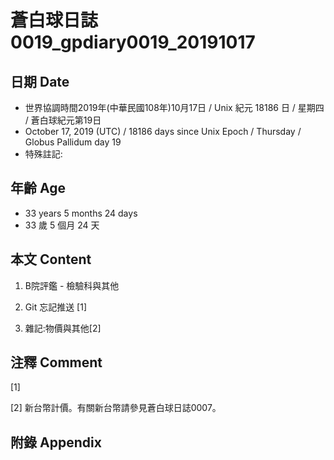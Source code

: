# 蒼白球日誌0019_gpdiary0019_20191017 #

## 日期 Date ##

* 世界協調時間2019年(中華民國108年)10月17日 / Unix 紀元 18186 日 / 星期四 / 蒼白球紀元第19日
* October 17, 2019 (UTC) / 18186 days since Unix Epoch / Thursday / Globus Pallidum day 19
* 特殊註記:

## 年齡 Age ##

* 33 years 5 months 24 days
* 33 歲 5 個月 24 天

## 本文 Content ##

1. B院評鑑 - 檢驗科與其他

2. Git 忘記推送 [1]
    
3. 雜記:物價與其他[2]

    

## 注釋 Comment ##

[1] 


[2] 新台幣計價。有關新台幣請參見蒼白球日誌0007。



## 附錄 Appendix ##

